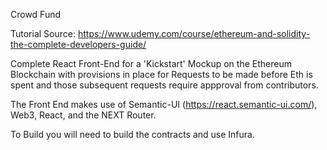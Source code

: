 Crowd Fund

Tutorial Source: https://www.udemy.com/course/ethereum-and-solidity-the-complete-developers-guide/

Complete React Front-End for a 'Kickstart' Mockup on the Ethereum Blockchain with provisions in place for Requests to be made before Eth is spent and those subsequent requests require appproval from contributors.

The Front End makes use of Semantic-UI (https://react.semantic-ui.com/), Web3, React, and the NEXT Router.

To Build you will need to build the contracts and use Infura.